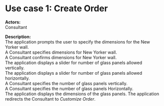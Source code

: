 # Use case 1: Create Order  

**Actors:**  
Consultant

**Description:**  
The application prompts the user to specify the dimensions for the New Yorker wall.  
A Consultant specifies dimensions for New Yorker wall.  
A Consultant confirms dimensions for New Yorker wall.  
The application displays a slider for number of glass panels allowed vertically.  
The application displays a slider for number of glass panels allowed horizontally.  
A Consultant specifies the number of glass panels vertically.  
A Consultant specifies the number of glass panels Horizontally.  
The application displays the dimensions of the glass panels.
The application redirects the Consultant to *Customize Order*.  

